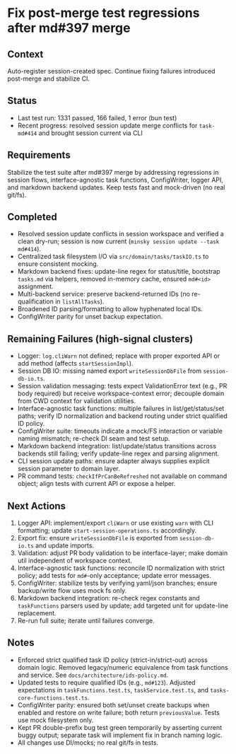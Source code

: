# Fix post-merge test regressions after md#397 merge

## Context

Auto-register session-created spec. Continue fixing failures introduced post-merge and stabilize CI.

## Status

- Last test run: 1331 passed, 166 failed, 1 error (bun test)
- Recent progress: resolved session update merge conflicts for `task-md#414` and brought session current via CLI

## Requirements

Stabilize the test suite after md#397 merge by addressing regressions in session flows, interface-agnostic task functions, ConfigWriter, logger API, and markdown backend updates. Keep tests fast and mock-driven (no real git/fs).

## Completed

- Resolved session update conflicts in session workspace and verified a clean dry-run; session is now current (`minsky session update --task md#414`).
- Centralized task filesystem I/O via `src/domain/tasks/taskIO.ts` to ensure consistent mocking.
- Markdown backend fixes: update-line regex for status/title, bootstrap `tasks.md` via helpers, removed in-memory cache, ensured `md#<id>` assignment.
- Multi-backend service: preserve backend-returned IDs (no re-qualification in `listAllTasks`).
- Broadened ID parsing/formatting to allow hyphenated local IDs.
- ConfigWriter parity for unset backup expectation.

## Remaining Failures (high-signal clusters)

- Logger: `log.cliWarn` not defined; replace with proper exported API or add method (affects `startSessionImpl`).
- Session DB IO: missing named export `writeSessionDbFile` from `session-db-io.ts`.
- Session validation messaging: tests expect ValidationError text (e.g., PR body required) but receive workspace-context error; decouple domain from CWD context for validation utilities.
- Interface-agnostic task functions: multiple failures in list/get/status/set paths; verify ID normalization and backend routing under strict qualified ID policy.
- ConfigWriter suite: timeouts indicate a mock/FS interaction or variable naming mismatch; re-check DI seam and test setup.
- Markdown backend integration: list/update/status transitions across backends still failing; verify update-line regex and parsing alignment.
- CLI session update paths: ensure adapter always supplies explicit session parameter to domain layer.
- PR command tests: `checkIfPrCanBeRefreshed` not available on command object; align tests with current API or expose a helper.

## Next Actions

1. Logger API: implement/export `cliWarn` or use existing `warn` with CLI formatting; update `start-session-operations.ts` accordingly.
2. Export fix: ensure `writeSessionDbFile` is exported from `session-db-io.ts` and update imports.
3. Validation: adjust PR body validation to be interface-layer; make domain util independent of workspace context.
4. Interface-agnostic task functions: reconcile ID normalization with strict policy; add tests for `md#`-only acceptance; update error messages.
5. ConfigWriter: stabilize tests by verifying yaml/json branches; ensure backup/write flow uses mock fs only.
6. Markdown backend integration: re-check regex constants and `taskFunctions` parsers used by update; add targeted unit for update-line replacement.
7. Re-run full suite; iterate until failures converge.

## Notes

- Enforced strict qualified task ID policy (strict-in/strict-out) across domain logic. Removed legacy/numeric equivalence from task functions and service. See `docs/architecture/ids-policy.md`.
- Updated tests to require qualified IDs (e.g., `md#123`). Adjusted expectations in `taskFunctions.test.ts`, `taskService.test.ts`, and `tasks-core-functions.test.ts`.
- ConfigWriter parity: ensured both set/unset create backups when enabled and restore on write failure; both return `previousValue`. Tests use mock filesystem only.
- Kept PR double-prefix bug test green temporarily by asserting current buggy output; separate task will implement fix in branch naming logic.
- All changes use DI/mocks; no real git/fs in tests.

